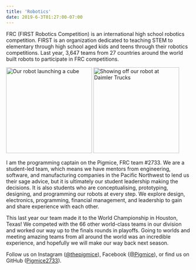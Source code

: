 ```yaml
---
title: 'Robotics'
date: 2019-6-3T01:27:00-07:00
---
```


FRC (FIRST Robotics Competition) is an international high school robotics competition. FIRST is an organization dedicated to teaching STEM to elementary through high school aged kids and teens through their robotics competitions. Last year, 3,647 teams from 27 countries around the world built robots to participate in FRC competitions.

<img width=233em src="/img/cube_throw.jpg" alt="Our robot launching a cube"/>
<img width=233em src="/img/daimler_robot.png" alt="Showing off our robot at Daimler Trucks"/>

I am the programming captain on the Pigmice, FRC team #2733. We are a student-led team, which means we have mentors from engineering, software, and manufacturing companies in the Pacific Northwest to lend us their sage advice, but it is ultimately our student leadership making the decisions. It is also students who are conceptualising, prototyping, designing, and programming our robots at every step. We explore design, electronics, programming, financial management, and leadership to gain and share experience with each other.

This last year our team made it to the World Championship in Houston, Texas! We competed with the 66 other world-class teams in our division and worked our way up to the finals rounds in playoffs. Going to worlds and meeting amazing teams from all around the world was an incredible experience, and hopefully we will make our way back next season.

Follow us on Instagram ([@thepigmice](https://www.instagram.com/thepigmice/)), Facebook ([@Pigmice](https://www.facebook.com/Pigmice/)), or find us on GitHub ([Pigmice2733](https://github.com/Pigmice2733)).
